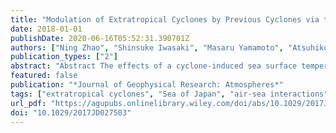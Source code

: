 ```yaml
---
title: "Modulation of Extratropical Cyclones by Previous Cyclones via the Sea Surface Temperature Anomaly Over the Sea of Japan in Winter"
date: 2018-01-01
publishDate: 2020-06-16T05:52:31.390701Z
authors: ["Ning Zhao", "Shinsuke Iwasaki", "Masaru Yamamoto", "Atsuhiko Isobe"]
publication_types: ["2"]
abstract: "Abstract The effects of a cyclone-induced sea surface temperature (SST) anomaly in the Sea of Japan on following cyclones were investigated using a regional numerical model. The model was conducted with and without an SST anomaly due to cooling from a single extratropical cyclone in winter. Twenty-six pairs of sensitivity experiments demonstrated that cyclones were not always sensitive to the SST anomaly. The low-level trough (strong northwesterly winds) affected cyclone sensitivity via a cold air intrusion over the Sea of Japan. A strong (weak) cold air intrusion formed a relatively unstable (stable) and higher (lower) convective layer and the concentration of cyclone paths over the oceans, making the cyclones sensitive to the underlying SST. Two specific cyclones were analyzed to demonstrate two distinct patterns (wave-like and path shifting, respectively) in cyclone modulations revealed in the wavelet spectra. The wave-like pattern was formed by the superposition of multiple anomalous waves with different periods and scales, which originated from upper-level potential vorticity anomalies and temperature advection. The path-shifting pattern was caused by the diabatic heating-induced potential vorticity anomalies, which were supplied by the intense heat and moisture from the regions surrounding the Sea of Japan. Therefore, a cyclone can modulate a following cyclone by reducing the SST over the Sea of Japan; however, the modulation can vary in different ways, depending on the atmospheric background and dynamics of the cyclone development."
featured: false
publication: "*Journal of Geophysical Research: Atmospheres*"
tags: ["extratropical cyclones", "Sea of Japan", "air-sea interactions", "cyclone-induced SST anomaly"]
url_pdf: "https://agupubs.onlinelibrary.wiley.com/doi/abs/10.1029/2017JD027503"
doi: "10.1029/2017JD027503"
---
```


